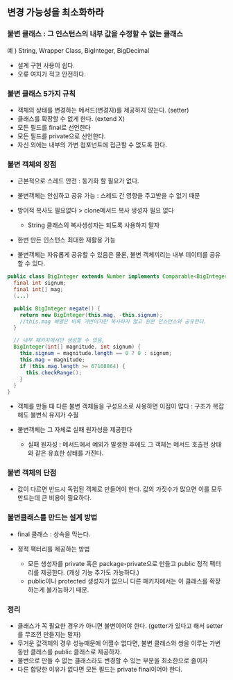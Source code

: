 ## 변경 가능성을 최소화하라

### 불변 클래스 : 그 인스턴스의 내부 값을 수정할 수 없는 클래스
  예 ) String, Wrapper Class, BigInteger, BigDecimal
  - 설계 구현 사용이 쉽다.
  - 오류 여지가 적고 안전하다.

 

### 불변 클래스 5가지 규칙
-  객체의 상태를 변경하는 메서드(변경자)를 제공하지 않는다. (setter)
- 클래스를 확장할 수 없게 한다. (extend X)
- 모든 필드를 final로 선언한다
- 모든 필드를 private으로 선언한다.
- 자신 외에는 내부의 가변 컴포넌트에 접근할 수 없도록 한다. 

 

### 불변 객체의 장점
- 근본적으로 스레드 안전 : 동기화 할 필요가 없다.

- 불변객체는 안심하고 공유 가능 : 스레드 간 영향을 주고받을 수 없기 때문

- 방어적 복사도 필요없다 > clone메서드 복사 생성자 필요 없다
  - String 클래스의 복사생성자는 되도록 사용하지 말자

- 한번 만든 인스턴스 최대한 재활용 가능
- 불변객체는 자유롭게 공유할 수 있음은 물론, 불변 객체끼리는 내부 데이터를 공유할 수 있다.
```java
public class BigInteger extends Number implements Comparable<BigInteger> {
  final int signum;
  final int[] mag;
  (...)

  public BigInteger negate() {
    return new BigInteger(this.mag, -this.signum);
    //this.mag 배열은 비록 가변이지만 복사하지 않고 원본 인스턴스와 공유한다.
  }

  // 내부 패키지에서만 생성할 수 있음, 
  BigInteger(int[] magnitude, int signum) {
    this.signum = magnitude.length == 0 ? 0 : signum;
    this.mag = magnitude;
    if (this.mag.length >= 67108864) {
      this.checkRange();
    }
  }
}
```
- 객체를 만들 때 다른 불변 객체들을 구성요소로 사용하면 이점이 많다 : 구조가 복잡해도 불변식 유지가 수월

- 불변객체는 그 자체로 실패 원자성을 제공한다 
  - 실패 원자성 : 메서드에서 예외가 발생한 후에도 그 객체는 메서드 호출전 상태와 같은 유효한 상태를 가진다.
 

### 불변 객체의 단점
- 값이 다르면 반드시 독립된 객체로 만들어야 한다. 값의 가짓수가 많으면 이를 모두 만드는데 큰 비용이 필요하다.
 

### 불변클래스를 만드는 설계 방법
- final 클래스 : 상속을 막는다.

- 정적 팩터리를 제공하는 방법 

  - 모든 생성자를 private 혹은 package-private으로 만들고 public 정적 팩터리를 제공한다. (캐싱 기능 추가도 가능하다.) 
  - public이나 protected 생성자가 없으니 다른 패키지에서는 이 클래스를 확장하는게 불가능하기 때문.

 


 

### 정리
- 클래스가 꼭 필요한 경우가 아니면 불변이어야 한다. (getter가 있다고 해서 setter를 무조껀 만들지는 말자)
- 무거운 값객체의 경우 성능때문에 어쩔수 없다면, 불변 클래스와 쌍을 이루는 가변 동반 클래스를 public 클래스로 제공하자.
- 불변으로 만들 수 없는 클래스라도 변경할 수 있는 부분을 최소한으로 줄이자
- 다른 합당한 이유가 없다면 모든 필드는 private final이어야 한다.